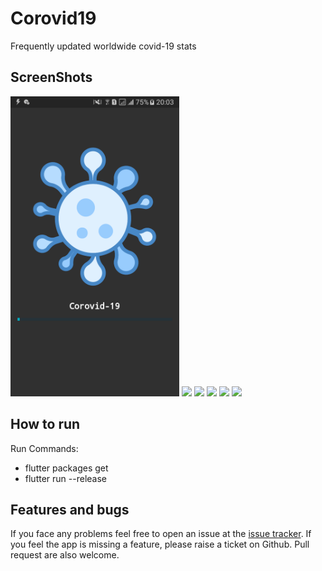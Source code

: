 # Corovid19

Frequently updated worldwide covid-19 stats 

## ScreenShots
<img height="480px" src="https://raw.githubusercontent.com/BaderEddineOuaich/corovid19/master/ScreenShots/0.png"> 
<img height="480px" src="https://raw.githubusercontent.com/BaderEddineOuaich/spacex_stellar/master/ScreenShots/1.png"> 
<img height="480px" src="https://raw.githubusercontent.com/BaderEddineOuaich/spacex_stellar/master/ScreenShots/2.png">
 <img height="480px" src="https://raw.githubusercontent.com/BaderEddineOuaich/spacex_stellar/master/ScreenShots/3.png"> 
<img height="480px" src="https://raw.githubusercontent.com/BaderEddineOuaich/spacex_stellar/master/ScreenShots/4.png"> 
<img height="480px" src="https://raw.githubusercontent.com/BaderEddineOuaich/spacex_stellar/master/ScreenShots/5.png">


## How to run
Run Commands: 
* flutter packages get
* flutter run --release




## Features and bugs

If you face any problems feel free to open an issue at the [issue tracker][tracker]. If you feel the app is missing a feature, please raise a ticket on Github. Pull request are also welcome.

[tracker]: https://github.com/BaderEddineOuaich/corovid19/issues

